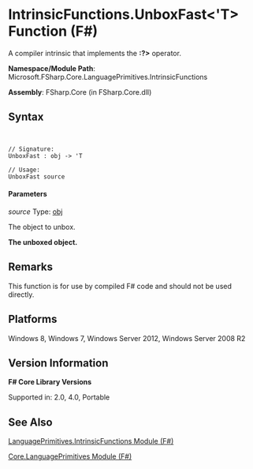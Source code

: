 # IntrinsicFunctions.UnboxFast<'T> Function (F#)

A compiler intrinsic that implements the **:?&gt;** operator.

**Namespace/Module Path**: Microsoft.FSharp.Core.LanguagePrimitives.IntrinsicFunctions

**Assembly**: FSharp.Core (in FSharp.Core.dll)


## Syntax


```


// Signature:
UnboxFast : obj -> 'T

// Usage:
UnboxFast source

```



#### Parameters
*source*
Type: [obj](http://msdn.microsoft.com/en-us/library/dcf2430f-702b-40e5-a0a1-97518bf137f7)


The object to unbox.



**The unboxed object.**
## Remarks
This function is for use by compiled F# code and should not be used directly.


## Platforms
Windows 8, Windows 7, Windows Server 2012, Windows Server 2008 R2


## Version Information
**F# Core Library Versions**

Supported in: 2.0, 4.0, Portable




## See Also
[LanguagePrimitives.IntrinsicFunctions Module &#40;F&#35;&#41;](LanguagePrimitives.IntrinsicFunctions-Module-%28FSharp%29.md)

[Core.LanguagePrimitives Module &#40;F&#35;&#41;](Core.LanguagePrimitives-Module-%28FSharp%29.md)

